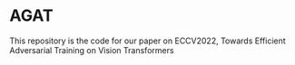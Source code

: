 # AGAT

This repository is the code for our paper on ECCV2022, Towards Efficient Adversarial Training on Vision Transformers

